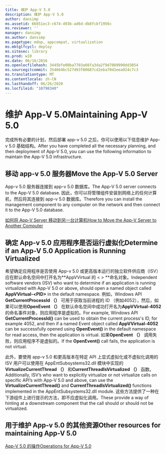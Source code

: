 ```yaml
---
title: 维护 App-V 5.0
description: 维护 App-V 5.0
author: dansimp
ms.assetid: 66851ec3-c674-493b-ad6d-db8fcbf1956c
ms.reviewer: ''
manager: dansimp
ms.author: dansimp
ms.pagetype: mdop, appcompat, virtualization
ms.mktglfcycl: deploy
ms.sitesec: library
ms.prod: w10
ms.date: 06/16/2016
ms.openlocfilehash: 3445bfe00ba7703a66fa3da2f9d7089990dd3854
ms.sourcegitcommit: 354664bc527d93f80687cd2eba70d1eea024c7c3
ms.translationtype: MT
ms.contentlocale: zh-CN
ms.lasthandoff: 06/26/2020
ms.locfileid: "10798340"
---
```

# <span data-ttu-id="fc143-103">维护 App-V 5.0</span><span class="sxs-lookup"><span data-stu-id="fc143-103">Maintaining App-V 5.0</span></span>


<span data-ttu-id="fc143-104">完成所有必要的计划，然后部署 app-v 5.0 之后，你可以使用以下信息维护 App-v 5.0 基础结构。</span><span class="sxs-lookup"><span data-stu-id="fc143-104">After you have completed all the necessary planning, and then deployment of App-V 5.0, you can use the following information to maintain the App-V 5.0 infrastructure.</span></span>

## <a href="" id="move-the-app-v-5-0-server-"></a><span data-ttu-id="fc143-105">移动 app-v 5.0 服务器</span><span class="sxs-lookup"><span data-stu-id="fc143-105">Move the App-V 5.0 Server</span></span>


<span data-ttu-id="fc143-106">App-v 5.0 服务器连接到 app-v 5.0 数据库。</span><span class="sxs-lookup"><span data-stu-id="fc143-106">The App-V 5.0 server connects to the App-V 5.0 database.</span></span> <span data-ttu-id="fc143-107">因此，你可以将管理组件安装到网络上的任何计算机，然后将其连接到 app-v 5.0 数据库。</span><span class="sxs-lookup"><span data-stu-id="fc143-107">Therefore you can install the management component to any computer on the network and then connect it to the App-V 5.0 database.</span></span>

[<span data-ttu-id="fc143-108">如何将 App-V Server 移动到另一台计算机</span><span class="sxs-lookup"><span data-stu-id="fc143-108">How to Move the App-V Server to Another Computer</span></span>](how-to-move-the-app-v-server-to-another-computer.md)

## <a href="" id="determine-if-an-app-v-5-0-application-is-running-virtualized-"></a><span data-ttu-id="fc143-109">确定 App-v 5.0 应用程序是否运行虚拟化</span><span class="sxs-lookup"><span data-stu-id="fc143-109">Determine if an App-V 5.0 Application is Running Virtualized</span></span>


<span data-ttu-id="fc143-110">希望确定应用程序是否使用 App-v 5.0 或更高版本运行的独立软件供应商（ISV）应在默认命名空间中打开名为\*\*AppVVirtual 的 &lt; &gt; \*\*命名对象。</span><span class="sxs-lookup"><span data-stu-id="fc143-110">Independent software vendors (ISV) who want to determine if an application is running virtualized with App-V 5.0 or above, should open a named object called **AppVVirtual-&lt;PID&gt;** in the default namespace.</span></span> <span data-ttu-id="fc143-111">例如，Windows API **GetCurrentProcessId （）** 可用于获取当前进程的 ID （例如4052），然后，如果可以使用**OpenEvent （）** 在默认命名空间中成功打开名为**AppVVirtual-4052**的命名事件对象，则应用程序是虚拟的。</span><span class="sxs-lookup"><span data-stu-id="fc143-111">For example, Windows API **GetCurrentProcessId()** can be used to obtain the current process's ID, for example 4052, and then if a named Event object called **AppVVirtual-4052** can be successfully opened using **OpenEvent()** in the default namespace for read access, then the application is virtual.</span></span> <span data-ttu-id="fc143-112">如果**OpenEvent （）** 调用失败，则应用程序不是虚拟的。</span><span class="sxs-lookup"><span data-stu-id="fc143-112">If the **OpenEvent()** call fails, the application is not virtual.</span></span>

<span data-ttu-id="fc143-113">此外，要使用 app-v 5.0 和更高版本在特定 API 上显式虚拟化或不虚拟化调用的 ISV 用户可以使用在 AppEntSubsystems32.dll 模块中实现的**VirtualizeCurrentThread （）** 和**CurrentThreadIsVirtualized （）** 函数。</span><span class="sxs-lookup"><span data-stu-id="fc143-113">Additionally, ISV’s who want to explicitly virtualize or not virtualize calls on specific API’s with App-V 5.0 and above, can use the **VirtualizeCurrentThread()** and **CurrentThreadIsVirtualized()** functions implemented in the AppEntSubsystems32.dll module.</span></span> <span data-ttu-id="fc143-114">这些方法提供了一种在下游组件上进行提示的方法，即不应虚拟化调用。</span><span class="sxs-lookup"><span data-stu-id="fc143-114">These provide a way of hinting at a downstream component that the call should or should not be virtualized.</span></span>






## <span data-ttu-id="fc143-115">用于维护 App-v 5.0 的其他资源</span><span class="sxs-lookup"><span data-stu-id="fc143-115">Other resources for maintaining App-V 5.0</span></span>


[<span data-ttu-id="fc143-116">App-V 5.0 的操作</span><span class="sxs-lookup"><span data-stu-id="fc143-116">Operations for App-V 5.0</span></span>](operations-for-app-v-50.md)

 

 





